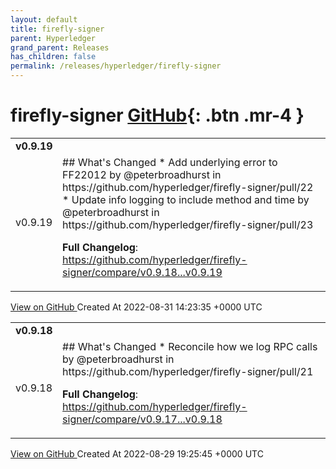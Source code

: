 ```yaml
---
layout: default
title: firefly-signer
parent: Hyperledger
grand_parent: Releases
has_children: false
permalink: /releases/hyperledger/firefly-signer
---
```


# firefly-signer <span class="fs-3 right-align">[GitHub](https://github.com/hyperledger/firefly-signer){: .btn .mr-4 }</span>


<div>
    <table>
        <tr>
            <td colspan="2">
                <b>
                    v0.9.19
                </b>
            </td>
        </tr>
        <tr>
            <td>
                <span class="chip">
                    v0.9.19
                </span>
            </td>
            <td>
                ## What's Changed
* Add underlying error to FF22012 by @peterbroadhurst in https://github.com/hyperledger/firefly-signer/pull/22
* Update info logging to include method and time by @peterbroadhurst in https://github.com/hyperledger/firefly-signer/pull/23


**Full Changelog**: https://github.com/hyperledger/firefly-signer/compare/v0.9.18...v0.9.19
            </td>
        </tr>
    </table>
    <a href="https://github.com/hyperledger/firefly-signer/releases/tag/v0.9.19" class=".btn">
        View on GitHub
    </a>
    <span class="right-align">
        Created At 2022-08-31 14:23:35 +0000 UTC
    </span>
</div>

<div>
    <table>
        <tr>
            <td colspan="2">
                <b>
                    v0.9.18
                </b>
            </td>
        </tr>
        <tr>
            <td>
                <span class="chip">
                    v0.9.18
                </span>
            </td>
            <td>
                ## What's Changed
* Reconcile how we log RPC calls by @peterbroadhurst in https://github.com/hyperledger/firefly-signer/pull/21


**Full Changelog**: https://github.com/hyperledger/firefly-signer/compare/v0.9.17...v0.9.18
            </td>
        </tr>
    </table>
    <a href="https://github.com/hyperledger/firefly-signer/releases/tag/v0.9.18" class=".btn">
        View on GitHub
    </a>
    <span class="right-align">
        Created At 2022-08-29 19:25:45 +0000 UTC
    </span>
</div>

